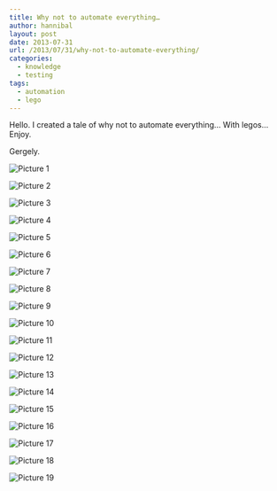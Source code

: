 ```yaml
---
title: Why not to automate everything…
author: hannibal
layout: post
date: 2013-07-31
url: /2013/07/31/why-not-to-automate-everything/
categories:
  - knowledge
  - testing
tags:
  - automation
  - lego
---
```

Hello. I created a tale of why not to automate everything&#8230; With legos&#8230; Enjoy.
  
Gergely.

![Picture 1][1]</br>
  
![Picture 2][2]</br>
  
![Picture 3][3]</br>
  
![Picture 4][4]</br>
  
![Picture 5][5]</br>
  
![Picture 6][6]</br>
  
![Picture 7][7]</br>
  
![Picture 8][8]</br>
  
![Picture 9][9]</br>
  
![Picture 10][10]</br>
  
![Picture 11][11]</br>
  
![Picture 12][12]</br>
  
![Picture 13][13]</br>
  
![Picture 14][14]</br>
  
![Picture 15][15]</br>
  
![Picture 16][16]</br>
  
![Picture 17][17]</br>
  
![Picture 18][18]</br>
  
![Picture 19][19]</br>

 [1]: https://dl.dropboxusercontent.com/u/7604030/lego/picture1.jpg
 [2]: https://dl.dropboxusercontent.com/u/7604030/lego/picture2.jpg
 [3]: https://dl.dropboxusercontent.com/u/7604030/lego/picture3.jpg
 [4]: https://dl.dropboxusercontent.com/u/7604030/lego/picture4.jpg
 [5]: https://dl.dropboxusercontent.com/u/7604030/lego/picture5.jpg
 [6]: https://dl.dropboxusercontent.com/u/7604030/lego/picture6.jpg
 [7]: https://dl.dropboxusercontent.com/u/7604030/lego/picture7fixed.jpg
 [8]: https://dl.dropboxusercontent.com/u/7604030/lego/picture8.jpg
 [9]: https://dl.dropboxusercontent.com/u/7604030/lego/picture9.jpg
 [10]: https://dl.dropboxusercontent.com/u/7604030/lego/picture10.jpg
 [11]: https://dl.dropboxusercontent.com/u/7604030/lego/picture11.jpg
 [12]: https://dl.dropboxusercontent.com/u/7604030/lego/picture12.jpg
 [13]: https://dl.dropboxusercontent.com/u/7604030/lego/picture13.jpg
 [14]: https://dl.dropboxusercontent.com/u/7604030/lego/picture14.jpg
 [15]: https://dl.dropboxusercontent.com/u/7604030/lego/picture15.jpg
 [16]: https://dl.dropboxusercontent.com/u/7604030/lego/picture16.jpg
 [17]: https://dl.dropboxusercontent.com/u/7604030/lego/picture17.jpg
 [18]: https://dl.dropboxusercontent.com/u/7604030/lego/picture18.jpg
 [19]: https://dl.dropboxusercontent.com/u/7604030/lego/picture19.jpg